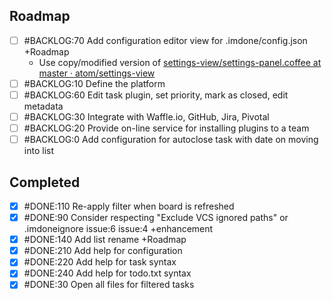 Roadmap
----
- [ ] #BACKLOG:70 Add configuration editor view for .imdone/config.json +Roadmap
  - Use copy/modified version of [settings-view/settings-panel.coffee at master · atom/settings-view](https://github.com/atom/settings-view/blob/master/lib/settings-panel.coffee)
- [ ] #BACKLOG:10 Define the platform
- [ ] #BACKLOG:60 Edit task plugin, set priority, mark as closed, edit metadata
- [ ] #BACKLOG:30 Integrate with Waffle.io, GitHub, Jira, Pivotal
- [ ] #BACKLOG:20 Provide on-line service for installing plugins to a team
- [ ] #BACKLOG:0 Add configuration for autoclose task with date on moving into list

Completed
----
- [x] #DONE:110 Re-apply filter when board is refreshed
- [x] #DONE:90 Consider respecting "Exclude VCS ignored paths" or .imdoneignore issue:6 issue:4 +enhancement
- [x] #DONE:140 Add list rename +Roadmap
- [x] #DONE:210 Add help for configuration
- [x] #DONE:220 Add help for task syntax
- [x] #DONE:240 Add help for todo.txt syntax
- [x] #DONE:30 Open all files for filtered tasks
